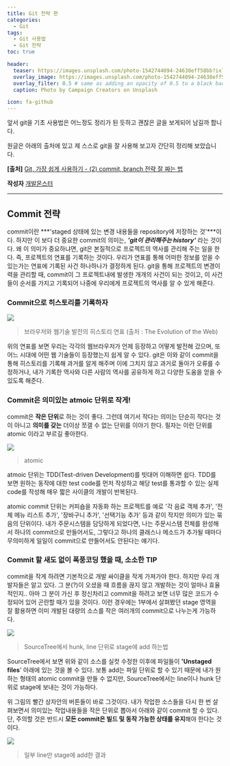 ```yaml
---
title: Git 전략 편
categories: 
  - Git
tags: 
  - Git 사용법
  - Git 전략
toc: true

header:
  teaser: https://images.unsplash.com/photo-1542744094-24638eff58bb?ixlib=rb-1.2.1&ixid=eyJhcHBfaWQiOjEyMDd9&auto=format&fit=crop&w=256&q=40
  overlay_image: https://images.unsplash.com/photo-1542744094-24638eff58bb?ixlib=rb-1.2.1&ixid=eyJhcHBfaWQiOjEyMDd9&auto=format&fit=crop&w=1024&q=80
  overlay_filter: 0.5 # same as adding an opacity of 0.5 to a black background
  caption: Photo by Campaign Creators on Unsplash

icon: fa-github
---
```


앞서 git을 기초 사용법은 어느정도 정리가 된 듯하고 괜찮은 글을 보게되어 남길까 합니다.

원글은 아래의 출처에 있고 제 스스로 git을 잘 사용해 보고자 간단히 정리해 보았습니다.

**[출처]**  [Git, 가장 쉽게 사용하기 - (2) commit, branch 전략 잘 짜는 법](http://blog.naver.com/tmondev/220763012361)

**작성자**  [개발몬스터](http://blog.naver.com/tmondev)

---

## Commit 전략

commit이란 ***'staged 상태에 있는 변경 내용들을 repository에 저장하는 것'***이다. 하지만 이 보다 더 중요한 commit의 의미는,  ***'git이 관리해주는 history'*** 라는 것이다. 왜 이 의미가 중요하냐면, git은 본질적으로 프로젝트의 역사를 관리해 주는 일을 한다. 즉, 프로젝트의 연표를 기록하는 것이다. 우리가 연표를 통해 어떠한 정보를 얻을 수 있는가는 연표에 기록된 사건 하나하나가 결정하게 된다. git을 통해 프로젝트의 변경이력을 관리할 때, commit이 그 프로젝트내에 발생한 개개의 사건이 되는 것이고, 이 사건들이 순서를 가지고 기록되어 나중에 우리에게 프로젝트의 역사를 알 수 있게 해준다.
  
### Commit으로 히스토리를 기록하자

[![](http://postfiles1.naver.net/20160716_128/tmondev_1468637382464xhhKA_PNG/%BA%EA%B6%F3%BF%EC%C0%FA%BF%CD_%C0%A5%B1%E2%BC%FA_%B9%DF%C0%FC%C0%C7_%C8%F7%BD%BA%C5%E4%B8%AE_%BF%AC%C7%A5.png?type=w773)](http://blog.naver.com/PostView.nhn?blogId=tmondev&logNo=220763012361#)

> 브라우저와 웹기술 발전의 히스토리 연표 (출처 : The Evolution of the Web)

위의 연표를 보면 우리는 각각의 웹브라우저가 언제 등장하고 어떻게 발전해 갔으며, 또 어느 시대에 어떤 웹 기술들이 등장했는지 쉽게 알 수 있다. git은 이와 같이 commit을 통해 히스토리를 기록해 과거를 알게 해주며 이에 그치지 않고 과거로 돌아가 오류를 수정하거나, 내가 기록한 역사와 다른 사람의 역사를 공유하게 하고 다양한 도움을 얻을 수 있도록 해준다.  

### Commit은 의미있는 atmoic 단위로 작게!

commit은  **작은 단위**로 하는 것이 좋다. 그런데 여기서 작다는 의미는 단순히 작다는 것이 아니고  **의미를 갖는**  더이상 쪼갤 수 없는 단위를 이야기 한다. 필자는 이런 단위를 atomic 이라고 부르길 좋아한다.

[![](http://postfiles7.naver.net/20160716_294/tmondev_1468637398937yypY5_PNG/atomic.png?type=w773)](http://blog.naver.com/PostView.nhn?blogId=tmondev&logNo=220763012361#)

> atomic

atmoic 단위는 TDD(Test-driven Development)를 빗대어 이해하면 쉽다. TDD를 보면 원하는 동작에 대한 test code를 먼저 작성하고 해당 test를 통과할 수 있는 실제 code를 작성해 매우 짧은 사이클의 개발이 반복된다.

atomic commit 단위는 커피숍을 자동화 하는 프로젝트를 예로 '각 음료 객체 추가', '전체 메뉴 리스트 추가', '장바구니 추가', '선택기능 추가' 등과 같이 작지만 의미가 있는 묶음의 단위이다. 내가 주문시스템을 담당하게 되었다면, 나는 주문시스템 전체를 완성해서 하나의 commit으로 만들어서도, 그렇다고 하나의 클래스나 메소드가 추가될 때마다 무의미하게 일일이 commit으로 만들어서도 안된다는 얘기다.
  

### Commit 할 새도 없이 폭풍코딩 했을 때, 소소한 TIP

commit을 작게 하려면 기본적으로 개발 싸이클을 작게 가져가야 한다. 하지만 우리 개발자들은 알고 있다. 그 분(?)이 오셨을 때 흐름을 끊지 않고 개발하는 것이 얼마나 효율적인지.. 아마 그 분이 가신 후 정신차리고 commit을 하려고 보면 너무 많은 코드가 수정되어 있어 곤란할 때가 있을 것이다. 이런 경우에는 1부에서 살펴봤던 stage 영역을 잘 활용하면 이미 개발된 대량의 소스를 작은 여러개의 commit으로 나누는게 가능하다.

[![](http://postfiles16.naver.net/20160716_271/tmondev_1468637416547usrXU_PNG/Sourcetree%BF%A1%BC%AD_hunk_line_%B4%DC%C0%A7%B7%CE_stage%BF%A1_add_%C7%CF%B4%C2%B9%FD.png?type=w773)](http://blog.naver.com/PostView.nhn?blogId=tmondev&logNo=220763012361#)

> SourceTree에서 hunk, line 단위로 stage에 add 하는법

SourceTree에서 보면 위와 같이 소스를 실컷 수정한 이후에 파일들이  **'Unstaged files**' 아래에 있는 것을 볼 수 있다. 보통 add는 파일 단위로 할 수 있기 때문에 내가 원하는 형태의 atomic commit을 만들 수 없지만, SourceTree에서는 line이나 hunk 단위로 stage에 보내는 것이 가능하다.

위 그림의 빨간 상자안의 버튼들이 바로 그것이다. 내가 작업한 소스들을 다시 한 번 살펴보면서 의미있는 작업내용들을 작은 단위로 뽑아서 아래와 같이 commit 할 수 있다. 단, 주의할 것은 반드시  **모든 commit은 빌드 및 동작 가능한 상태를 유지**해야 한다는 것이다.  

[![](http://postfiles4.naver.net/20160716_243/tmondev_1468637424538yXFJ2_PNG/%C0%CF%BA%CE_line%B8%B8_stage%BF%A1_add%C7%D1_%B0%E1%B0%FA.png?type=w773)](http://blog.naver.com/PostView.nhn?blogId=tmondev&logNo=220763012361#)

> 일부 line만 stage에 add한 결과

